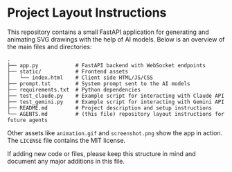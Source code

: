 # Project Layout Instructions

This repository contains a small FastAPI application for generating and animating SVG drawings with the help of AI models. Below is an overview of the main files and directories:

```
.
├── app.py            # FastAPI backend with WebSocket endpoints
├── static/           # Frontend assets
│   └── index.html    # Client side HTML/JS/CSS
├── prompt.txt        # System prompt sent to the AI models
├── requirements.txt  # Python dependencies
├── test_claude.py    # Example script for interacting with Claude API
├── test_gemini.py    # Example script for interacting with Gemini API
├── README.md         # Project description and setup instructions
└── AGENTS.md         # (this file) repository layout instructions for future agents
```

Other assets like `animation.gif` and `screenshot.png` show the app in action. The `LICENSE` file contains the MIT license.

If adding new code or files, please keep this structure in mind and document any major additions in this file.
